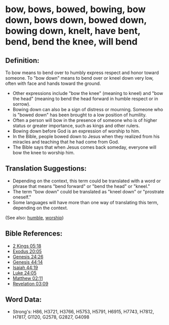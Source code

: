 # bow, bows, bowed, bowing, bow down, bows down, bowed down, bowing down, knelt, have bent, bend, bend the knee, will bend #

## Definition: ##

To bow means to bend over to humbly express respect and honor toward someone. To "bow down" means to bend over or kneel down very low, often with face and hands toward the ground.

* Other expressions include "bow the knee" (meaning to kneel) and "bow the head" (meaning to bend the head forward in humble respect or in sorrow).
* Bowing down can also be a sign of distress or mourning. Someone who is "bowed down" has been brought to a low position of humility.
* Often a person will bow in the presence of someone who is of higher status or greater importance, such as kings and other rulers.
* Bowing down before God is an expression of worship to him.
* In the Bible, people bowed down to Jesus when they realized from his miracles and teaching that he had come from God.
* The Bible says that when Jesus comes back someday, everyone will bow the knee to worship him.

## Translation Suggestions: ##

* Depending on the context, this term could be translated with a word or phrase that means "bend forward" or "bend the head" or "kneel."
* The term "bow down" could be translated as "kneel down" or "prostrate oneself."
* Some languages will have more than one way of translating this term, depending on the context.

(See also: [humble](../kt/humble.md), [worship](../kt/worship.md))

## Bible References: ##

* [2 Kings 05:18](rc://en/tn/help/2ki/05/18)
* [Exodus 20:05](rc://en/tn/help/exo/20/05)
* [Genesis 24:26](rc://en/tn/help/gen/24/26)
* [Genesis 44:14](rc://en/tn/help/gen/44/14)
* [Isaiah 44:19](rc://en/tn/help/isa/44/19)
* [Luke 24:05](rc://en/tn/help/luk/24/05)
* [Matthew 02:11](rc://en/tn/help/mat/02/11)
* [Revelation 03:09](rc://en/tn/help/rev/03/09)

## Word Data: ##

* Strong's: H86, H3721, H3766, H5753, H5791, H6915, H7743, H7812, H7817, G1120, G2578, G2827, G4098
